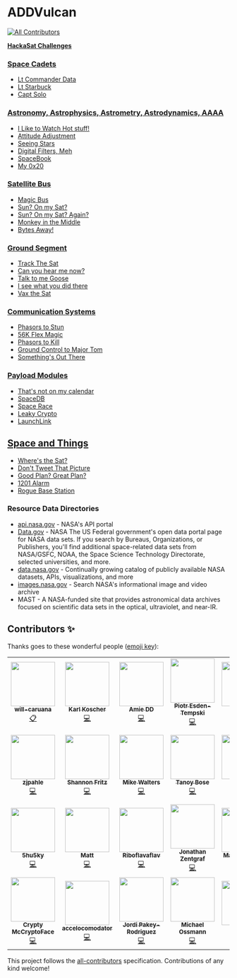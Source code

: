 # ADDVulcan
<!-- ALL-CONTRIBUTORS-BADGE:START - Do not remove or modify this section -->
[![All Contributors](https://img.shields.io/badge/all_contributors-28-orange.svg?style=flat-square)](#contributors-)
<!-- ALL-CONTRIBUTORS-BADGE:END -->
[**HackaSat Challenges**](https://www.hackasat.com/)

### [Space Cadets](https://github.com/AmieDD/ADDVulcan/tree/master/Space%20Cadets)

- [Lt Commander Data](https://github.com/AmieDD/ADDVulcan/tree/master/Space%20Cadets/LT%20Commander%20Data)
- [Lt Starbuck](https://github.com/AmieDD/ADDVulcan/tree/master/Space%20Cadets/LT%20Starbuck)
- [Capt Solo](https://github.com/AmieDD/ADDVulcan/tree/master/Space%20Cadets/Capt%20Solo) 

### [Astronomy, Astrophysics, Astrometry, Astrodynamics, AAAA](https://github.com/AmieDD/ADDVulcan/tree/master/Astronomy%20Astrophysics%20Astrometry%20Astrodynamics%20AAAA)

- [I Like to Watch Hot stuff!](https://github.com/AmieDD/ADDVulcan/tree/master/Astronomy%20Astrophysics%20Astrometry%20Astrodynamics%20AAAA/I%20Like%20to%20Watch)
- [Attitude Adjustment](https://github.com/AmieDD/ADDVulcan/tree/master/Astronomy%20Astrophysics%20Astrometry%20Astrodynamics%20AAAA/Attitude%20Adjustment)
- [Seeing Stars](https://github.com/AmieDD/ADDVulcan/tree/master/Astronomy%20Astrophysics%20Astrometry%20Astrodynamics%20AAAA/Seeing%20Stars)
- [Digital Filters, Meh](https://github.com/AmieDD/ADDVulcan/tree/master/Astronomy%20Astrophysics%20Astrometry%20Astrodynamics%20AAAA/Digital%20Filters%2C%20Me)
- [SpaceBook](https://github.com/AmieDD/ADDVulcan/tree/master/Astronomy%20Astrophysics%20Astrometry%20Astrodynamics%20AAAA/SpaceBook)
- [My 0x20](https://github.com/AmieDD/ADDVulcan/tree/master/Astronomy%20Astrophysics%20Astrometry%20Astrodynamics%20AAAA/My%200x20)

### [Satellite Bus](https://github.com/AmieDD/ADDVulcan/tree/master/Satellite%20Bus)

- [Magic Bus](https://github.com/AmieDD/ADDVulcan/tree/master/Satellite%20Bus/Magic%20Bus)
- [Sun? On my Sat?](https://github.com/AmieDD/ADDVulcan/tree/master/Satellite%20Bus/Sun%3F%20On%20my%20Sat%3F)
- [Sun? On my Sat? Again?](https://github.com/AmieDD/ADDVulcan/tree/master/Satellite%20Bus/Sun%3F%20On%20my%20Sat%3F%20Again%3F)
- [Monkey in the Middle](https://github.com/AmieDD/ADDVulcan/tree/master/Satellite%20Bus/Monkey%20in%20the%20Middle)
- [Bytes Away!](https://github.com/AmieDD/ADDVulcan/tree/master/Satellite%20Bus/Bytes%20Away!)

### [Ground Segment](https://github.com/AmieDD/ADDVulcan/tree/master/Groud%20Segment)

- [Track The Sat](https://github.com/AmieDD/ADDVulcan/tree/master/Groud%20Segment/Track%20the%20sat)
- [Can you hear me now?](https://github.com/AmieDD/ADDVulcan/tree/master/Groud%20Segment/Can%20you%20hear%20me%20now)
- [Talk to me Goose](https://github.com/AmieDD/ADDVulcan/tree/master/Groud%20Segment/Talk%20to%20me%20Goose)
- [I see what you did there](https://github.com/AmieDD/ADDVulcan/tree/master/Groud%20Segment/I%20see%20what%20you%20did%20there)
- [Vax the Sat](https://github.com/AmieDD/ADDVulcan/tree/master/Groud%20Segment/Vax%20the%20Sat)

### [Communication Systems](https://github.com/AmieDD/ADDVulcan/tree/master/Communication%20Systems)

- [Phasors to Stun](https://github.com/AmieDD/ADDVulcan/tree/master/Communication%20Systems/Phasors%20to%20Stun)
- [56K Flex Magic](https://github.com/AmieDD/ADDVulcan/tree/master/Communication%20Systems/56K%20Flex%20Magic)
- [Phasors to Kill](https://github.com/AmieDD/ADDVulcan/tree/master/Communication%20Systems/Phasors%20to%20Kill)
- [Ground Control to Major Tom](https://github.com/AmieDD/ADDVulcan/tree/master/Communication%20Systems/Ground%20Control%20to%20Major%20Tom)
- [Something's Out There](https://github.com/AmieDD/ADDVulcan/tree/master/Communication%20Systems/Something's%20Out%20There)

### [Payload Modules](https://github.com/AmieDD/ADDVulcan/tree/master/Payload%20Modules)

- [That's not on my calendar]()
- [SpaceDB](https://github.com/AmieDD/ADDVulcan/tree/master/Payload%20Modules/SpaceDB)
- [Space Race](https://github.com/AmieDD/ADDVulcan/tree/master/Payload%20Modules/Space%20Race)
- [Leaky Crypto](https://github.com/AmieDD/ADDVulcan/tree/master/Payload%20Modules/Leaky%20Crypto)
- [LaunchLink](https://github.com/AmieDD/ADDVulcan/tree/master/Payload%20Modules/Launch%20Link)

## [Space and Things](https://github.com/AmieDD/ADDVulcan/tree/master/Space%20and%20Things)

- [Where's the Sat?](https://github.com/AmieDD/ADDVulcan/tree/master/Space%20and%20Things/Wheres%20the%20sat)
- [Don't Tweet That Picture](https://github.com/AmieDD/ADDVulcan/tree/master/Space%20and%20Things/Dont%20Tweet%20That%20Picture)
- [Good Plan? Great Plan?](https://github.com/AmieDD/ADDVulcan/tree/master/Space%20and%20Things/Good%20Plan%3F%20Great%20Plan%3F)
- [1201 Alarm](https://github.com/AmieDD/ADDVulcan/tree/master/Space%20and%20Things/1201%20Alarm)
- [Rogue Base Station](https://github.com/AmieDD/ADDVulcan/tree/master/Space%20and%20Things/Rogue%20Base%20Station)

### Resource Data Directories
- [api.nasa.gov](https://api.nasa.gov) - NASA's API portal
- [Data.gov](https://Data.gov) - NASA The US Federal government's open data portal page for NASA data sets. If you search by Bureaus, Organizations, or Publishers, you'll find additional space-related data sets from NASA/GSFC, NOAA, the Space Science Technology Directorate, selected universities, and more.
- [data.nasa.gov](https://data.nasa.gov) - Continually growing catalog of publicly available NASA datasets, APIs, visualizations, and more
- [images.nasa.gov](https://images.nasa.gov) - Search NASA's informational image and video archive
- MAST - A NASA-funded site that provides astronomical data archives focused on scientific data sets in the optical, ultraviolet, and near-IR.

## Contributors ✨

Thanks goes to these wonderful people ([emoji key](https://allcontributors.org/docs/en/emoji-key)):

<!-- ALL-CONTRIBUTORS-LIST:START - Do not remove or modify this section -->
<!-- prettier-ignore-start -->
<!-- markdownlint-disable -->
<table>
  <tr>
    <td align="center"><a href="https://github.com/will-caruana"><img src="https://avatars2.githubusercontent.com/u/20567604?v=4" width="100px;" alt=""/><br /><sub><b>will-caruana</b></sub></a><br /><a href="#eventOrganizing-will-caruana" title="Event Organizing">📋</a></td>
    <td align="center"><a href="https://homes.cs.washington.edu/~supersat/"><img src="https://avatars3.githubusercontent.com/u/1396229?v=4" width="100px;" alt=""/><br /><sub><b>Karl Koscher</b></sub></a><br /><a href="https://github.com/AmieDD/ADDVulcan/commits?author=supersat" title="Code">💻</a></td>
    <td align="center"><a href="http://www.amiedd.com"><img src="https://avatars3.githubusercontent.com/u/7669428?v=4" width="100px;" alt=""/><br /><sub><b>Amie DD</b></sub></a><br /><a href="https://github.com/AmieDD/ADDVulcan/commits?author=AmieDD" title="Code">💻</a></td>
    <td align="center"><a href="http://1bitsquared.com"><img src="https://avatars3.githubusercontent.com/u/17334?v=4" width="100px;" alt=""/><br /><sub><b>Piotr Esden-Tempski</b></sub></a><br /><a href="https://github.com/AmieDD/ADDVulcan/commits?author=esden" title="Code">💻</a></td>
    <td align="center"><a href="http://alvarop.com"><img src="https://avatars2.githubusercontent.com/u/744129?v=4" width="100px;" alt=""/><br /><sub><b>Alvaro</b></sub></a><br /><a href="https://github.com/AmieDD/ADDVulcan/commits?author=alvarop" title="Code">💻</a></td>
    <td align="center"><a href="https://twitter.com/shipcod3"><img src="https://avatars0.githubusercontent.com/u/3483615?v=4" width="100px;" alt=""/><br /><sub><b>Jay Turla</b></sub></a><br /><a href="https://github.com/AmieDD/ADDVulcan/commits?author=shipcod3" title="Code">💻</a></td>
    <td align="center"><a href="https://github.com/schneider42"><img src="https://avatars0.githubusercontent.com/u/452051?v=4" width="100px;" alt=""/><br /><sub><b>schneider42</b></sub></a><br /><a href="https://github.com/AmieDD/ADDVulcan/commits?author=schneider42" title="Code">💻</a></td>
  </tr>
  <tr>
    <td align="center"><a href="https://github.com/zjpahle"><img src="https://avatars2.githubusercontent.com/u/5356102?v=4" width="100px;" alt=""/><br /><sub><b>zjpahle</b></sub></a><br /><a href="https://github.com/AmieDD/ADDVulcan/commits?author=zjpahle" title="Code">💻</a></td>
    <td align="center"><a href="https://github.com/shannonfritz"><img src="https://avatars3.githubusercontent.com/u/10999809?v=4" width="100px;" alt=""/><br /><sub><b>Shannon Fritz</b></sub></a><br /><a href="https://github.com/AmieDD/ADDVulcan/commits?author=shannonfritz" title="Code">💻</a></td>
    <td align="center"><a href="https://assortedhackery.com"><img src="https://avatars3.githubusercontent.com/u/578095?v=4" width="100px;" alt=""/><br /><sub><b>Mike Walters</b></sub></a><br /><a href="https://github.com/AmieDD/ADDVulcan/commits?author=miek" title="Code">💻</a></td>
    <td align="center"><a href="https://github.com/n0tty"><img src="https://avatars1.githubusercontent.com/u/3372955?v=4" width="100px;" alt=""/><br /><sub><b>Tanoy Bose</b></sub></a><br /><a href="https://github.com/AmieDD/ADDVulcan/commits?author=n0tty" title="Code">💻</a></td>
    <td align="center"><a href="https://twitter.com/ninjabunny9000"><img src="https://avatars0.githubusercontent.com/u/7820414?v=4" width="100px;" alt=""/><br /><sub><b>Bun</b></sub></a><br /><a href="https://github.com/AmieDD/ADDVulcan/commits?author=NinjaBunny9000" title="Code">💻</a></td>
    <td align="center"><a href="https://ethicalhackers.club"><img src="https://avatars0.githubusercontent.com/u/44928938?v=4" width="100px;" alt=""/><br /><sub><b>Ameer Pornillos</b></sub></a><br /><a href="https://github.com/AmieDD/ADDVulcan/commits?author=ameerpornillos" title="Code">💻</a></td>
    <td align="center"><a href="https://github.com/cameronbosnic"><img src="https://avatars1.githubusercontent.com/u/23346124?v=4" width="100px;" alt=""/><br /><sub><b>cameronbosnic</b></sub></a><br /><a href="https://github.com/AmieDD/ADDVulcan/commits?author=cameronbosnic" title="Code">💻</a></td>
  </tr>
  <tr>
    <td align="center"><a href="https://github.com/5hu5ky"><img src="https://avatars2.githubusercontent.com/u/12157362?v=4" width="100px;" alt=""/><br /><sub><b>5hu5ky</b></sub></a><br /><a href="https://github.com/AmieDD/ADDVulcan/commits?author=5hu5ky" title="Code">💻</a></td>
    <td align="center"><a href="https://github.com/rootkow"><img src="https://avatars3.githubusercontent.com/u/22761524?v=4" width="100px;" alt=""/><br /><sub><b>Matt</b></sub></a><br /><a href="https://github.com/AmieDD/ADDVulcan/commits?author=rootkow" title="Code">💻</a></td>
    <td align="center"><a href="https://github.com/Riboflavaflav"><img src="https://avatars0.githubusercontent.com/u/12163534?v=4" width="100px;" alt=""/><br /><sub><b>Riboflavaflav</b></sub></a><br /><a href="https://github.com/AmieDD/ADDVulcan/commits?author=Riboflavaflav" title="Code">💻</a></td>
    <td align="center"><a href="https://github.com/kandi3kan3"><img src="https://avatars1.githubusercontent.com/u/65865083?v=4" width="100px;" alt=""/><br /><sub><b>Jonathan Zentgraf</b></sub></a><br /><a href="https://github.com/AmieDD/ADDVulcan/commits?author=kandi3kan3" title="Code">💻</a></td>
    <td align="center"><a href="https://github.com/murrayma"><img src="https://avatars3.githubusercontent.com/u/3729536?v=4" width="100px;" alt=""/><br /><sub><b>Martin Murray</b></sub></a><br /><a href="https://github.com/AmieDD/ADDVulcan/commits?author=murrayma" title="Code">💻</a></td>
    <td align="center"><a href="http://www.sharebrained.com/"><img src="https://avatars0.githubusercontent.com/u/778248?v=4" width="100px;" alt=""/><br /><sub><b>Jared Boone</b></sub></a><br /><a href="https://github.com/AmieDD/ADDVulcan/commits?author=jboone" title="Code">💻</a></td>
    <td align="center"><a href="https://github.com/LennertW"><img src="https://avatars2.githubusercontent.com/u/4999638?v=4" width="100px;" alt=""/><br /><sub><b>LennertW</b></sub></a><br /><a href="https://github.com/AmieDD/ADDVulcan/commits?author=LennertW" title="Code">💻</a></td>
  </tr>
  <tr>
    <td align="center"><a href="https://github.com/McCryptoFace"><img src="https://avatars2.githubusercontent.com/u/19789706?v=4" width="100px;" alt=""/><br /><sub><b>Crypty McCryptoFace</b></sub></a><br /><a href="https://github.com/AmieDD/ADDVulcan/commits?author=McCryptoFace" title="Code">💻</a></td>
    <td align="center"><a href="https://github.com/accelocomodator"><img src="https://avatars2.githubusercontent.com/u/66049411?v=4" width="100px;" alt=""/><br /><sub><b>accelocomodator</b></sub></a><br /><a href="https://github.com/AmieDD/ADDVulcan/commits?author=accelocomodator" title="Code">💻</a></td>
    <td align="center"><a href="https://gitlab.com/0xdec"><img src="https://avatars1.githubusercontent.com/u/3586264?v=4" width="100px;" alt=""/><br /><sub><b>Jordi Pakey-Rodriguez</b></sub></a><br /><a href="https://github.com/AmieDD/ADDVulcan/commits?author=0xdec" title="Code">💻</a></td>
    <td align="center"><a href="http://greatscottgadgets.com/"><img src="https://avatars2.githubusercontent.com/u/1195107?v=4" width="100px;" alt=""/><br /><sub><b>Michael Ossmann</b></sub></a><br /><a href="https://github.com/AmieDD/ADDVulcan/commits?author=mossmann" title="Code">💻</a></td>
    <td align="center"><a href="http://straithe.com"><img src="https://avatars3.githubusercontent.com/u/5331861?v=4" width="100px;" alt=""/><br /><sub><b>Straithe</b></sub></a><br /><a href="https://github.com/AmieDD/ADDVulcan/commits?author=straithe" title="Code">💻</a></td>
    <td align="center"><a href="http://blogmal.42.org"><img src="https://avatars1.githubusercontent.com/u/464856?v=4" width="100px;" alt=""/><br /><sub><b>Sec</b></sub></a><br /><a href="https://github.com/AmieDD/ADDVulcan/commits?author=Sec42" title="Code">💻</a></td>
    <td align="center"><a href="https://github.com/gregdavill"><img src="https://avatars2.githubusercontent.com/u/344310?v=4" width="100px;" alt=""/><br /><sub><b>Gregory Davill</b></sub></a><br /><a href="https://github.com/AmieDD/ADDVulcan/commits?author=gregdavill" title="Code">💻</a></td>
  </tr>
</table>

<!-- markdownlint-enable -->
<!-- prettier-ignore-end -->
<!-- ALL-CONTRIBUTORS-LIST:END -->

This project follows the [all-contributors](https://github.com/all-contributors/all-contributors) specification. Contributions of any kind welcome!
